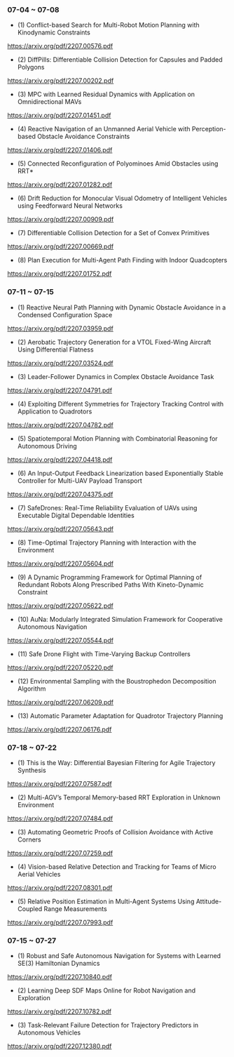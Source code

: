 
### 07-04 ~ 07-08

- (1) Conflict-based Search for Multi-Robot Motion Planning with Kinodynamic Constraints

https://arxiv.org/pdf/2207.00576.pdf

- (2) DiffPills: Differentiable Collision Detection for Capsules and Padded Polygons

https://arxiv.org/pdf/2207.00202.pdf

- (3) MPC with Learned Residual Dynamics with Application on Omnidirectional MAVs

https://arxiv.org/pdf/2207.01451.pdf

- (4) Reactive Navigation of an Unmanned Aerial Vehicle with Perception-based Obstacle Avoidance Constraints 

https://arxiv.org/pdf/2207.01406.pdf

- (5) Connected Reconfiguration of Polyominoes Amid Obstacles using RRT*

https://arxiv.org/pdf/2207.01282.pdf

- (6) Drift Reduction for Monocular Visual Odometry of Intelligent Vehicles using Feedforward Neural Networks

https://arxiv.org/pdf/2207.00909.pdf

- (7) Differentiable Collision Detection for a Set of Convex Primitives

https://arxiv.org/pdf/2207.00669.pdf

- (8) Plan Execution for Multi-Agent Path Finding with Indoor Quadcopters

https://arxiv.org/pdf/2207.01752.pdf

### 07-11 ~ 07-15

- (1) Reactive Neural Path Planning with Dynamic Obstacle Avoidance in a Condensed Configuration Space

https://arxiv.org/pdf/2207.03959.pdf

- (2) Aerobatic Trajectory Generation for a VTOL Fixed-Wing Aircraft Using Differential Flatness

https://arxiv.org/pdf/2207.03524.pdf

- (3) Leader-Follower Dynamics in Complex Obstacle Avoidance Task

https://arxiv.org/pdf/2207.04791.pdf

- (4) Exploiting Different Symmetries for Trajectory Tracking Control with Application to Quadrotors

https://arxiv.org/pdf/2207.04782.pdf

- (5) Spatiotemporal Motion Planning with Combinatorial Reasoning for Autonomous Driving

https://arxiv.org/pdf/2207.04418.pdf

- (6) An Input-Output Feedback Linearization based Exponentially Stable Controller for Multi-UAV Payload Transport

https://arxiv.org/pdf/2207.04375.pdf

- (7) SafeDrones: Real-Time Reliability Evaluation of UAVs using Executable Digital Dependable Identities

https://arxiv.org/pdf/2207.05643.pdf

- (8) Time-Optimal Trajectory Planning with Interaction with the Environment

https://arxiv.org/pdf/2207.05604.pdf

- (9) A Dynamic Programming Framework for Optimal Planning of Redundant Robots Along Prescribed Paths With Kineto-Dynamic Constraint

https://arxiv.org/pdf/2207.05622.pdf

- (10) AuNa: Modularly Integrated Simulation Framework for Cooperative Autonomous Navigation

https://arxiv.org/pdf/2207.05544.pdf

- (11) Safe Drone Flight with Time-Varying Backup Controllers

https://arxiv.org/pdf/2207.05220.pdf

- (12) Environmental Sampling with the Boustrophedon Decomposition Algorithm

https://arxiv.org/pdf/2207.06209.pdf

- (13) Automatic Parameter Adaptation for Quadrotor Trajectory Planning

https://arxiv.org/pdf/2207.06176.pdf


### 07-18 ~ 07-22

- (1) This is the Way: Differential Bayesian Filtering for Agile Trajectory Synthesis

https://arxiv.org/pdf/2207.07587.pdf

- (2) Multi-AGV’s Temporal Memory-based RRT Exploration in Unknown Environment

https://arxiv.org/pdf/2207.07484.pdf

- (3) Automating Geometric Proofs of Collision Avoidance with Active Corners

https://arxiv.org/pdf/2207.07259.pdf

- (4) Vision-based Relative Detection and Tracking for Teams of Micro Aerial Vehicles

https://arxiv.org/pdf/2207.08301.pdf

- (5) Relative Position Estimation in Multi-Agent Systems Using Attitude-Coupled Range Measurements

https://arxiv.org/pdf/2207.07993.pdf

### 07-15 ~ 07-27

- (1) Robust and Safe Autonomous Navigation for Systems with Learned SE(3) Hamiltonian Dynamics

https://arxiv.org/pdf/2207.10840.pdf

- (2) Learning Deep SDF Maps Online for Robot Navigation and Exploration

https://arxiv.org/pdf/2207.10782.pdf

- (3) Task-Relevant Failure Detection for Trajectory Predictors in Autonomous Vehicles

https://arxiv.org/pdf/2207.12380.pdf
